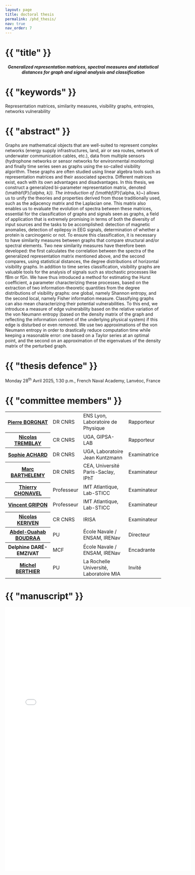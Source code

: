 ```yaml
---
layout: page
title: doctoral thesis
permalink: /phd_thesis/
nav: true
nav_order: 7
---
```


<div class="publications">
<h1 class="post-title">{{ "title" }}</h1>
<h5><center><b>Generalized representation matrices, spectral measures and statistical distances for graph and signal analysis and classification</b></center></h5>

<h1 class="post-title">{{ "keywords" }}</h1>
Representation matrices, similarity measures, visibility graphs, entropies, networks vulnerability

<h1 class="post-title">{{ "abstract" }}</h1>

Graphs are mathematical objects that are well-suited to represent complex networks (energy supply infrastructures, land, air or sea routes, network of underwater communication cables, etc.), data from multiple sensors (hydrophone networks or sensor networks for environmental monitoring) and finally time series seen as graphs using the so-called visibility algorithm. These graphs are often studied using linear algebra tools such as representation matrices and their associated spectra. Different matrices exist, each with its own advantages and disadvantages. In this thesis, we construct a generalized bi-parameter representation matrix, denoted \(\mathbf{P}_{\alpha, k}\). The introduction of \(\mathbf{P}_{\alpha, k}~\) allows us to unify the theories and properties derived from those traditionally used, such as the adjacency matrix and the Laplacian one. This matrix also enables us to evaluate the evolution of spectra between these matrices, essential for the classification of graphs and signals seen as graphs, a field of application that is extremely promising in terms of both the diversity of input sources and the tasks to be accomplished: detection of magnetic anomalies, detection of epilepsy in EEG signals, determination of whether a protein is carcinogenic or not. To ensure this classification, it is necessary to have similarity measures between graphs that compare structural and/or spectral elements. Two new similarity measures have therefore been developed: the first calculates the correlation between the spectra of the generalized representation matrix mentioned above, and the second compares, using statistical distances, the degree distributions of horizontal visibility graphs. In addition to time series classification, visibility graphs are valuable tools for the analysis of signals such as stochastic processes like fBm or fGn. We have thus introduced a method for estimating the Hurst coefficient, a parameter characterizing these processes, based on the extraction of two information-theoretic quantities from the degree distributions of visibility graphs: one global, namely Shannon entropy, and the second local, namely Fisher information measure. Classifying graphs can also mean characterizing their potential vulnerabilities. To this end, we introduce a measure of edge vulnerability based on the relative variation of the von Neumann entropy (based on the density matrix of the graph and reflecting the information content of the underlying physical system) if this edge is disturbed or even removed. We use two approximations of the von Neumann entropy in order to drastically reduce computation time while keeping a reasonable error: one based on a Taylor series at an optimal point, and the second on an approximation of the eigenvalues of the density matrix of the perturbed graph.

<h1 class="post-title">{{ "thesis defence" }}</h1>

Monday 28<sup>th</sup> Avril 2025, 1:30 p.m., French Naval Academy, Lanvéoc, France

<h1 class="post-title">{{ "committee members" }}</h1>

<table>
    <tr>
        <th><a href="https://perso.ens-lyon.fr/pierre.borgnat/">Pierre BORGNAT</a></th>
        <td>DR CNRS</td>
        <td>ENS Lyon, Laboratoire de Physique</td>
        <td>Rapporteur</td>
    </tr>
    <tr>
        <th><a href="https://ntremblay.cnrs.fr">Nicolas TREMBLAY</a></th>
        <td>CR CNRS</td>
        <td>UGA, GIPSA-LAB</td>
        <td>Rapporteur</td>
    </tr>
    <tr>
        <th><a href="https://mistis.inrialpes.fr/people/achard/">Sophie ACHARD</a></th>
        <td>DR CNRS</td>
        <td>UGA, Laboratoire Jean Kuntzmann</td>
        <td>Examinatrice</td>
    </tr>
    <tr>
        <th><a href="https://www.quanturb.com">Marc BARTHELEMY</a></th>
        <td>DR CNRS</td>
        <td>CEA, Université Paris-Saclay, IPhT</td>
        <td>Examinateur</td>
    </tr>
    <tr>
        <th><a href="https://labsticc.fr/fr/annuaire/chonavel-thierry">Thierry CHONAVEL</a></th>
        <td>Professeur</td>
        <td>IMT Atlantique, Lab-STICC</td>
        <td>Examinateur</td>
    </tr>
    <tr>
        <th><a href="https://www.vincent-gripon.com">Vincent GRIPON</a></th>
        <td>Professeur</td>
        <td>IMT Atlantique, Lab-STICC</td>
        <td>Examinateur</td>
    </tr>
    <tr>
        <th><a href="https://nkeriven.github.io">Nicolas KERIVEN</a></th>
        <td>CR CNRS</td>
        <td>IRISA</td>
        <td>Examinateur</td>
    </tr>
    <tr>
        <th><a href="https://sites.google.com/view/aboudra/home">Abdel-Ouahab BOUDRAA</a></th>
        <td>PU</td>
        <td>École Navale / ENSAM, IRENav</td>
        <td>Directeur</td>
    </tr>
    <tr>
        <th>Delphine DARÉ-EMZIVAT</th>
        <td>MCF</td>
        <td>École Navale / ENSAM, IRENav</td>
        <td>Encadrante</td>
    </tr>
    <tr>
        <th><a href="https://pageperso.univ-lr.fr/michel.berthier/Homepage/Home.html">Michel BERTHIER</a></th>
        <td>PU</td>
        <td>La Rochelle Université, Laboratoire MIA</td>
        <td>Invité</td>
    </tr>
</table>

<h1 class="post-title">{{ "manuscript" }}</h1>

<center>
<embed src="../../assets/pdf/manuscript_averty.pdf" width=600px height=850px/>
</center>

</div>